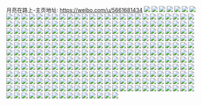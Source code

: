 月亮在路上-主页地址: https://weibo.com/u/5661681434 
![](https://wx4.sinaimg.cn/mw2000/006b9PYugy1h9ct53f93ij30wi1yc1h3.jpg) 
![](https://wx4.sinaimg.cn/mw2000/006b9PYugy1h9ct52nn1fj30wi1ycx6p.jpg) 
![](https://wx4.sinaimg.cn/mw2000/006b9PYugy1h97pgis47ej31o0280b29.jpg) 
![](https://wx4.sinaimg.cn/mw2000/006b9PYugy1h95pirkj6xj30xr191ame.jpg) 
![](https://wx4.sinaimg.cn/mw2000/006b9PYugy1h95pivzft9j32c0340qpu.jpg) 
![](https://wx4.sinaimg.cn/mw2000/006b9PYugy1h95pisr2o7j32c0340no9.jpg) 
![](https://wx4.sinaimg.cn/mw2000/006b9PYugy1h95pivfmpkj30t41auak0.jpg) 
![](https://wx4.sinaimg.cn/mw2000/006b9PYugy1h95piq2maij329k30q1ky.jpg) 
![](https://wx4.sinaimg.cn/mw2000/006b9PYugy1h95pius5osj31vf2c0u0y.jpg) 
![](https://wx4.sinaimg.cn/mw2000/006b9PYugy1h95pixidi4j32c03407st.jpg) 
![](https://wx4.sinaimg.cn/mw2000/006b9PYugy1h95piwu0m8j32c0340kjl.jpg) 
![](https://wx4.sinaimg.cn/mw2000/006b9PYugy1h95piy4rupj32c03407t0.jpg) 
![](https://wx4.sinaimg.cn/mw2000/006b9PYugy1h8y3bf785gj30u01hc4c0.jpg) 
![](https://wx4.sinaimg.cn/mw2000/006b9PYugy1h8wvrtwg3jj31nk24ru0x.jpg) 
![](https://wx4.sinaimg.cn/mw2000/006b9PYugy1h8wvro08zcj31nz1td4qp.jpg) 
![](https://wx4.sinaimg.cn/mw2000/006b9PYugy1h8wvrxvgdmj31lc1yihdt.jpg) 
![](https://wx4.sinaimg.cn/mw2000/006b9PYugy1h8wvs1qnc7j31mj1w0kjl.jpg) 
![](https://wx4.sinaimg.cn/mw2000/006b9PYugy1h8tgkqbpfjj31ps2cy1ky.jpg) 
![](https://wx4.sinaimg.cn/mw2000/006b9PYugy1h8tgkym37dj31sc2dsnpd.jpg) 
![](https://wx4.sinaimg.cn/mw2000/006b9PYugy1h8tgkxjwkij31sb2apb29.jpg) 
![](https://wx4.sinaimg.cn/mw2000/006b9PYugy1h8qy40sls4j32c0340npe.jpg) 
![](https://wx4.sinaimg.cn/mw2000/006b9PYugy1h8qy42hegej32c0340b2a.jpg) 
![](https://wx4.sinaimg.cn/mw2000/006b9PYugy1h8qy44ezeoj32c03401kz.jpg) 
![](https://wx4.sinaimg.cn/mw2000/006b9PYugy1h8qy46cf7lj32c0340x6q.jpg) 
![](https://wx4.sinaimg.cn/mw2000/006b9PYugy1h8h6mg88qrj32c0340u0y.jpg) 
![](https://wx4.sinaimg.cn/mw2000/006b9PYugy1h8h6mem89yj32c03407wi.jpg) 
![](https://wx4.sinaimg.cn/mw2000/006b9PYugy1h8h6mhp66oj32c0340e82.jpg) 
![](https://wx4.sinaimg.cn/mw2000/006b9PYugy1h87353ckmqj31o01w87jl.jpg) 
![](https://wx4.sinaimg.cn/mw2000/006b9PYugy1h851b9xptnj32c0340e82.jpg) 
![](https://wx4.sinaimg.cn/mw2000/006b9PYugy1h851bid4boj31uz2hbu0x.jpg) 
![](https://wx4.sinaimg.cn/mw2000/006b9PYugy1h851bzghsij31ph29shdt.jpg) 
![](https://wx4.sinaimg.cn/mw2000/006b9PYugy1h851c32q1nj32c0340qv6.jpg) 
![](https://wx4.sinaimg.cn/mw2000/006b9PYugy1h851b3dtnrj32c0340hdu.jpg) 
![](https://wx4.sinaimg.cn/mw2000/006b9PYugy1h851bqgiubj32c0340x6r.jpg) 
![](https://wx4.sinaimg.cn/mw2000/006b9PYugy1h851c5lwefj32c0340x6p.jpg) 
![](https://wx4.sinaimg.cn/mw2000/006b9PYugy1h851bdsebrj32c03401kz.jpg) 
![](https://wx4.sinaimg.cn/mw2000/006b9PYugy1h851cq6uwdj31o02807wh.jpg) 
![](https://wx4.sinaimg.cn/mw2000/006b9PYugy1h851c94le6j32c03407wj.jpg) 
![](https://wx4.sinaimg.cn/mw2000/006b9PYugy1h851cdvkddj32c0340qv6.jpg) 
![](https://wx4.sinaimg.cn/mw2000/006b9PYugy1h851cicvwwj32c0340u0y.jpg) 
![](https://wx4.sinaimg.cn/mw2000/006b9PYugy1h851co7a4fj32c0340npf.jpg) 
![](https://wx4.sinaimg.cn/mw2000/006b9PYugy1h7fnuxxjztj31pb2v7e81.jpg) 
![](https://wx4.sinaimg.cn/mw2000/006b9PYugy1h78q7x3aklj31sc2dsqv5.jpg) 
![](https://wx4.sinaimg.cn/mw2000/006b9PYugy1h62v973ecxj30zk0k0dmn.jpg) 
![](https://wx4.sinaimg.cn/mw2000/006b9PYugy1h62vwjya0kj30k00zktds.jpg) 
![](https://wx4.sinaimg.cn/mw2000/006b9PYugy1h5hj3hxp27j32c02oke82.jpg) 
![](https://wx4.sinaimg.cn/mw2000/006b9PYugy1h59k85dlarj32c0340npe.jpg) 
![](https://wx4.sinaimg.cn/mw2000/006b9PYugy1h59k8fb2k4j32bq2zvnpd.jpg) 
![](https://wx4.sinaimg.cn/mw2000/006b9PYugy1h59k89p0hgj325h2qg1ky.jpg) 
![](https://wx4.sinaimg.cn/mw2000/006b9PYugy1h59k875urjj32b330i4qp.jpg) 
![](https://wx4.sinaimg.cn/mw2000/006b9PYugy1h59k8cvsraj32c0340hdu.jpg) 
![](https://wx4.sinaimg.cn/mw2000/006b9PYugy1h59k8io7g4j32c03407wi.jpg) 
![](https://wx4.sinaimg.cn/mw2000/006b9PYugy1h54zeqmabcj32c0343npd.jpg) 
![](https://wx4.sinaimg.cn/mw2000/006b9PYugy1h54zes5z2nj30jz0i1gmp.jpg) 
![](https://wx4.sinaimg.cn/mw2000/006b9PYugy1h4zigodiigj32c0340hdt.jpg) 
![](https://wx4.sinaimg.cn/mw2000/006b9PYugy1h4sou2fjt0j31o0280b29.jpg) 
![](https://wx4.sinaimg.cn/mw2000/006b9PYugy1h4khvddqa7j30zk1begnn.jpg) 
![](https://wx4.sinaimg.cn/mw2000/006b9PYugy1h4khw86is5j33401r0u0y.jpg) 
![](https://wx4.sinaimg.cn/mw2000/006b9PYugy1h4c8b21qmmj32c0340qv7.jpg) 
![](https://wx4.sinaimg.cn/mw2000/006b9PYugy1h4c8b6bj2pj32c0340b2b.jpg) 
![](https://wx4.sinaimg.cn/mw2000/006b9PYugy1h4c8b89gt5j30u014047j.jpg) 
![](https://wx4.sinaimg.cn/mw2000/006b9PYugy1h4c85s92bcj32c0340qv6.jpg) 
![](https://wx4.sinaimg.cn/mw2000/006b9PYugy1h4c85vd38ej33402c07wj.jpg) 
![](https://wx4.sinaimg.cn/mw2000/006b9PYugy1h4c85y5ablj32c0340b2a.jpg) 
![](https://wx4.sinaimg.cn/mw2000/006b9PYugy1h4c85zbu1lj32c0340b29.jpg) 
![](https://wx4.sinaimg.cn/mw2000/006b9PYugy1h4c860x6urj32c03404qr.jpg) 
![](https://wx4.sinaimg.cn/mw2000/006b9PYugy1h4c8638li5j32c03401ky.jpg) 
![](https://wx4.sinaimg.cn/mw2000/006b9PYugy1h4b8195s30j30u014042v.jpg) 
![](https://wx4.sinaimg.cn/mw2000/006b9PYugy1h445vzp1c7j32c0340e85.jpg) 
![](https://wx4.sinaimg.cn/mw2000/006b9PYugy1h445w5mj5kj32c0340b2d.jpg) 
![](https://wx4.sinaimg.cn/mw2000/006b9PYugy1h445w35gnkj328q319e84.jpg) 
![](https://wx4.sinaimg.cn/mw2000/006b9PYugy1h445vwky1fj32c0340npe.jpg) 
![](https://wx4.sinaimg.cn/mw2000/006b9PYugy1h40pgz16yuj32c03401kz.jpg) 
![](https://wx4.sinaimg.cn/mw2000/006b9PYugy1h40ph4mv4bj30r51c8tfi.jpg) 
![](https://wx4.sinaimg.cn/mw2000/006b9PYugy1h3vtfhix75j320x2p84qq.jpg) 
![](https://wx4.sinaimg.cn/mw2000/006b9PYugy1h3vtfmyutgj32c0340x6r.jpg) 
![](https://wx4.sinaimg.cn/mw2000/006b9PYugy1h3r6fc6hn9j30u015k12m.jpg) 
![](https://wx4.sinaimg.cn/mw2000/006b9PYugy1h3r6fbf4zej30zk1be4bh.jpg) 
![](https://wx4.sinaimg.cn/mw2000/006b9PYugy1h3r6fmi9fdj32c0340qv6.jpg) 
![](https://wx4.sinaimg.cn/mw2000/006b9PYugy1h3r6ftoi96j31o0190npd.jpg) 
![](https://wx4.sinaimg.cn/mw2000/006b9PYugy1h3n838hoozj31o02804qp.jpg) 
![](https://wx4.sinaimg.cn/mw2000/006b9PYugy1h3ikjl5bg7j30wi1yce81.jpg) 
![](https://wx4.sinaimg.cn/mw2000/006b9PYugy1h3g66s7jgzj32c0340e81.jpg) 
![](https://wx4.sinaimg.cn/mw2000/006b9PYugy1h3g3fmgg5sj30wi12otjj.jpg) 
![](https://wx4.sinaimg.cn/mw2000/006b9PYugy1h3g3fnvp6mj30wi0n20zt.jpg) 
![](https://wx4.sinaimg.cn/mw2000/006b9PYugy1h3g3fpdmurj30wi0x6ak9.jpg) 
![](https://wx4.sinaimg.cn/mw2000/006b9PYugy1h3g3fqf915j30wi0q5wm5.jpg) 
![](https://wx4.sinaimg.cn/mw2000/006b9PYugy1h3g3frgrjqj30wi0gmteh.jpg) 
![](https://wx4.sinaimg.cn/mw2000/006b9PYugy1h3g3fsptrlj30wi1azdrx.jpg) 
![](https://wx4.sinaimg.cn/mw2000/006b9PYugy1h3g3ftzgghj30wi18ealv.jpg) 
![](https://wx4.sinaimg.cn/mw2000/006b9PYugy1h36wvtp8rcj32c0340x6p.jpg) 
![](https://wx4.sinaimg.cn/mw2000/006b9PYugy1h36wvowzqzj316o1kwe3e.jpg) 
![](https://wx4.sinaimg.cn/mw2000/006b9PYugy1h36wvvv1rij316n1gjtqr.jpg) 
![](https://wx4.sinaimg.cn/mw2000/006b9PYugy1h34l7028ivj32c0340hdu.jpg) 
![](https://wx4.sinaimg.cn/mw2000/006b9PYugy1h2xst6on12j32c0340hdt.jpg) 
![](https://wx4.sinaimg.cn/mw2000/006b9PYugy1h29h8e50l0j328t33z1kz.jpg) 
![](https://wx4.sinaimg.cn/mw2000/006b9PYugy1h29h5q3qloj32f820ke81.jpg) 
![](https://wx4.sinaimg.cn/mw2000/006b9PYugy1h2b9l3rfzgj32dq35se8a.jpg) 
![](https://wx4.sinaimg.cn/mw2000/006b9PYugy1h29h5xu3asj33402c0e83.jpg) 
![](https://wx4.sinaimg.cn/mw2000/006b9PYugy1h25w2s7qooj31po28ohdt.jpg) 
![](https://wx4.sinaimg.cn/mw2000/006b9PYugy1h20973ac1kj31o0280qv5.jpg) 
![](https://wx4.sinaimg.cn/mw2000/006b9PYugy1h20975q0a9j31o0280npd.jpg) 
![](https://wx4.sinaimg.cn/mw2000/006b9PYugy1h20970z6wnj31ib27ynpd.jpg) 
![](https://wx4.sinaimg.cn/mw2000/006b9PYugy1h1y0ojoyv7j322s30e4qp.jpg) 
![](https://wx4.sinaimg.cn/mw2000/006b9PYugy1h1y0olm93pj32c0340b29.jpg) 
![](https://wx4.sinaimg.cn/mw2000/006b9PYugy1h1y0omis4cj32c0340npd.jpg) 
![](https://wx4.sinaimg.cn/mw2000/006b9PYugy1h1y0onrh15j32c0340x6p.jpg) 
![](https://wx4.sinaimg.cn/mw2000/006b9PYugy1h1wm4h5ktwj33402c0u0x.jpg) 
![](https://wx4.sinaimg.cn/mw2000/006b9PYugy1h1wm4jd7o8j32c0340e81.jpg) 
![](https://wx4.sinaimg.cn/mw2000/006b9PYugy1h1sshvu0lmj32bz326b2d.jpg) 
![](https://wx4.sinaimg.cn/mw2000/006b9PYugy1h1nzr9mbz2j31o0280u0x.jpg) 
![](https://wx4.sinaimg.cn/mw2000/006b9PYugy1h1nzqx7kw5j31vl2t0e84.jpg) 
![](https://wx4.sinaimg.cn/mw2000/006b9PYugy1h1nzr2gs4tj31o0280u0x.jpg) 
![](https://wx4.sinaimg.cn/mw2000/006b9PYugy1h1nzrnhs0mj32c03404qr.jpg) 
![](https://wx4.sinaimg.cn/mw2000/006b9PYugy1h1nzengdivj31o0280hdu.jpg) 
![](https://wx4.sinaimg.cn/mw2000/006b9PYugy1h1nzrb46z8j31o02807wh.jpg) 
![](https://wx4.sinaimg.cn/mw2000/006b9PYugy1h1nzrd3q4sj31o0280x6p.jpg) 
![](https://wx4.sinaimg.cn/mw2000/006b9PYugy1h1nzqoyoo7j31o02807wh.jpg) 
![](https://wx4.sinaimg.cn/mw2000/006b9PYugy1h1nztt0zamj32c0340npn.jpg) 
![](https://wx4.sinaimg.cn/mw2000/006b9PYugy1h1kmevxfovj30u01hcam8.jpg) 
![](https://wx4.sinaimg.cn/mw2000/006b9PYugy1h1kmf0yyhaj33402c0qv6.jpg) 
![](https://wx4.sinaimg.cn/mw2000/006b9PYugy1h1kmfz0ud6j30wi17qtct.jpg) 
![](https://wx4.sinaimg.cn/mw2000/006b9PYugy1h1kmg2vifxj30wi1yc4qp.jpg) 
![](https://wx4.sinaimg.cn/mw2000/006b9PYugy1h1iv4sbpvaj32bb3321ky.jpg) 
![](https://wx4.sinaimg.cn/mw2000/006b9PYugy1h1iv4vz0xrj31o02804qp.jpg) 
![](https://wx4.sinaimg.cn/mw2000/006b9PYugy1h1hpzbbj4tj30zk0zk11w.jpg) 
![](https://wx4.sinaimg.cn/mw2000/006b9PYugy1h1hpzjhv3wj32c02c0npe.jpg) 
![](https://wx4.sinaimg.cn/mw2000/006b9PYugy1h1bzh30aawj31sc2dse81.jpg) 
![](https://wx4.sinaimg.cn/mw2000/006b9PYugy1h15otuoaqhj30wi1ycwvp.jpg) 
![](https://wx4.sinaimg.cn/mw2000/006b9PYugy1h13u37361rj30wi1ycdqj.jpg) 
![](https://wx4.sinaimg.cn/mw2000/006b9PYugy1h0tc07ax3zj32c0340u0x.jpg) 
![](https://wx4.sinaimg.cn/mw2000/006b9PYugy1h0tc03gyibj31sc2dskjl.jpg) 
![](https://wx4.sinaimg.cn/mw2000/006b9PYugy1h0tc0uqlb7j31sc2dse81.jpg) 
![](https://wx4.sinaimg.cn/mw2000/006b9PYugy1h0r9ks2omfj32am33ex6p.jpg) 
![](https://wx4.sinaimg.cn/mw2000/006b9PYugy1h0r9kthgd0j32bz2vwnpd.jpg) 
![](https://wx4.sinaimg.cn/mw2000/006b9PYugy1h0r9kuo0sej32b332ehdt.jpg) 
![](https://wx4.sinaimg.cn/mw2000/006b9PYugy1h0r9kwoap2j32bz31vx6p.jpg) 
![](https://wx4.sinaimg.cn/mw2000/006b9PYugy1h0r9kyxbxvj32c03401ky.jpg) 
![](https://wx4.sinaimg.cn/mw2000/006b9PYugy1h0r9l06rmaj32942ype81.jpg) 
![](https://wx4.sinaimg.cn/mw2000/006b9PYugy1h0r9l19krnj32b332ee81.jpg) 
![](https://wx4.sinaimg.cn/mw2000/006b9PYugy1h0r9l6g83tj32942ypx6p.jpg) 
![](https://wx4.sinaimg.cn/mw2000/006b9PYugy1h0pfxz62hxj329y2qkqv5.jpg) 
![](https://wx4.sinaimg.cn/mw2000/006b9PYugy1h0pfxzx1z3j32c03401ky.jpg) 
![](https://wx4.sinaimg.cn/mw2000/006b9PYugy1h0pfy0t0rzj32av33zkjl.jpg) 
![](https://wx4.sinaimg.cn/mw2000/006b9PYugy1h0pfy1ogqmj329h2x7npd.jpg) 
![](https://wx4.sinaimg.cn/mw2000/006b9PYugy1h0pfy2ad3cj31nz2zy7wh.jpg) 
![](https://wx4.sinaimg.cn/mw2000/006b9PYugy1h0n9v9fo61j31xh32jb2a.jpg) 
![](https://wx4.sinaimg.cn/mw2000/006b9PYugy1h0n9vmyraoj31y433zb29.jpg) 
![](https://wx4.sinaimg.cn/mw2000/006b9PYugy1h0n9vesfujj329s32eqv6.jpg) 
![](https://wx4.sinaimg.cn/mw2000/006b9PYugy1h0n9vg9zgvj329s32eqv5.jpg) 
![](https://wx4.sinaimg.cn/mw2000/006b9PYugy1h0n9vp97b1j32c03404qr.jpg) 
![](https://wx4.sinaimg.cn/mw2000/006b9PYugy1h0n9vhu9d5j32as33unpd.jpg) 
![](https://wx4.sinaimg.cn/mw2000/006b9PYugy1h0n9v79quej32as33ue82.jpg) 
![](https://wx4.sinaimg.cn/mw2000/006b9PYugy1h0n9vbi4rwj31xh32je81.jpg) 
![](https://wx4.sinaimg.cn/mw2000/006b9PYugy1h0n9vl7ykjj31y433zb2a.jpg) 
![](https://wx4.sinaimg.cn/mw2000/006b9PYugy1h0mmif7n4fj329s32eqv5.jpg) 
![](https://wx4.sinaimg.cn/mw2000/006b9PYugy1h0mmit93v4j329s32eb2a.jpg) 
![](https://wx4.sinaimg.cn/mw2000/006b9PYugy1h0mhbw658cj30u01hcqfo.jpg) 
![](https://wx4.sinaimg.cn/mw2000/006b9PYugy1h0j1yliawdj30ty1h87gq.jpg) 
![](https://wx4.sinaimg.cn/mw2000/006b9PYugy1h0hgjksv8kj30u012kwj7.jpg) 
![](https://wx4.sinaimg.cn/mw2000/006b9PYugy1h0hgjlck01j30u012kwj9.jpg) 
![](https://wx4.sinaimg.cn/mw2000/006b9PYugy1h0hgjlt1fcj30u012kq6r.jpg) 
![](https://wx4.sinaimg.cn/mw2000/006b9PYugy1h0hgjmm665j312k0u0amx.jpg) 
![](https://wx4.sinaimg.cn/mw2000/006b9PYugy1h0fmfo7y5jj31yc0wik5x.jpg) 
![](https://wx4.sinaimg.cn/mw2000/006b9PYugy1h0f43f3cqzj30zo0ypdlg.jpg) 
![](https://wx4.sinaimg.cn/mw2000/006b9PYugy1h0d9q8sjp7j32c03404qq.jpg) 
![](https://wx4.sinaimg.cn/mw2000/006b9PYugy1h0d9q9y1w1j32bz32snpd.jpg) 
![](https://wx4.sinaimg.cn/mw2000/006b9PYugy1h0d9qbhvpkj32c03404qp.jpg) 
![](https://wx4.sinaimg.cn/mw2000/006b9PYugy1h0d9qap39bj32am2u0qv0.jpg) 
![](https://wx4.sinaimg.cn/mw2000/006b9PYugy1h0d9qiesssj32am2u0u0x.jpg) 
![](https://wx4.sinaimg.cn/mw2000/006b9PYugy1h0d9qc887tj32c03404qp.jpg) 
![](https://wx4.sinaimg.cn/mw2000/006b9PYugy1h0d9qdurewj32c03404qp.jpg) 
![](https://wx4.sinaimg.cn/mw2000/006b9PYugy1h0c52nqnvfj30wi1yc4qp.jpg) 
![](https://wx4.sinaimg.cn/mw2000/006b9PYugy1h0c52qyq4qj30wi1yc4qp.jpg) 
![](https://wx4.sinaimg.cn/mw2000/006b9PYugy1h0c52kiz2jj30wi1yc4qp.jpg) 
![](https://wx4.sinaimg.cn/mw2000/006b9PYugy1h09rdxrzy1j314t1kwb1d.jpg) 
![](https://wx4.sinaimg.cn/mw2000/006b9PYugy1h09rdzh22cj316o1ic4ns.jpg) 
![](https://wx4.sinaimg.cn/mw2000/006b9PYugy1h09rdsnv4rj30n01dstef.jpg) 
![](https://wx4.sinaimg.cn/mw2000/006b9PYugy1h09rdw0fj8j32bz3331kz.jpg) 
![](https://wx4.sinaimg.cn/mw2000/006b9PYugy1h09rds1k80j32bz32xe83.jpg) 
![](https://wx4.sinaimg.cn/mw2000/006b9PYugy1h08p81z7r1j32c0340qv6.jpg) 
![](https://wx4.sinaimg.cn/mw2000/006b9PYugy1h02khsbkx9j30u014010v.jpg) 
![](https://wx4.sinaimg.cn/mw2000/006b9PYugy1gzuqgfqk77j32c0340b2a.jpg) 
![](https://wx4.sinaimg.cn/mw2000/006b9PYugy1gzuqghjr6lj32c0340qv6.jpg) 
![](https://wx4.sinaimg.cn/mw2000/006b9PYugy1gzuqgjecq2j32c03404qr.jpg) 
![](https://wx4.sinaimg.cn/mw2000/006b9PYugy1gzuqgl9hpej33402c01kz.jpg) 
![](https://wx4.sinaimg.cn/mw2000/006b9PYugy1gzuqgmxwdcj33402c0npe.jpg) 
![](https://wx4.sinaimg.cn/mw2000/006b9PYugy1gzuqgoju51j32c0340hdu.jpg) 
![](https://wx4.sinaimg.cn/mw2000/006b9PYugy1gznrjnl7r5j31h21yrqv5.jpg) 
![](https://wx4.sinaimg.cn/mw2000/006b9PYugy1gznrjo0sbkj30u013z76q.jpg) 
![](https://wx4.sinaimg.cn/mw2000/006b9PYugy1gzkvvmpj97j33342bckjl.jpg) 
![](https://wx4.sinaimg.cn/mw2000/006b9PYugy1gzkvvnswpyj30u00siacs.jpg) 
![](https://wx4.sinaimg.cn/mw2000/006b9PYugy1gzb25h4pc7j30qo0zkkc4.jpg) 
![](https://wx4.sinaimg.cn/mw2000/006b9PYugy1gzb25flvlxj30qo0zkqn7.jpg) 
![](https://wx4.sinaimg.cn/mw2000/006b9PYugy1gzb25igx8aj30qo0zkk5j.jpg) 
![](https://wx4.sinaimg.cn/mw2000/006b9PYugy1gzb25kb91hj30qo0zkao9.jpg) 
![](https://wx4.sinaimg.cn/mw2000/006b9PYugy1gz7kigvaxjj30u01hcnfe.jpg) 
![](https://wx4.sinaimg.cn/mw2000/006b9PYugy1gz3485asucj31o0280kjl.jpg) 
![](https://wx4.sinaimg.cn/mw2000/006b9PYugy1gz3488rw7bj31o0280npe.jpg) 
![](https://wx4.sinaimg.cn/mw2000/006b9PYugy1gz348acdwpj30wi1ycqca.jpg) 
![](https://wx4.sinaimg.cn/mw2000/006b9PYugy1gyjexiqskmj33402c0b2a.jpg) 
![](https://wx4.sinaimg.cn/mw2000/006b9PYugy1gyjexkkz5sj32c0340npe.jpg) 
![](https://wx4.sinaimg.cn/mw2000/006b9PYugy1gyjexg5y37j32c0340kjm.jpg) 
![](https://wx4.sinaimg.cn/mw2000/006b9PYugy1gyj3tncdc2j30u01hc16k.jpg) 
![](https://wx4.sinaimg.cn/mw2000/006b9PYugy1gx1yhcywo1j32c0340qv6.jpg) 
![](https://wx4.sinaimg.cn/mw2000/006b9PYugy1gx1yhf0akcj32c03401kz.jpg) 
![](https://wx4.sinaimg.cn/mw2000/006b9PYugy1gx1yhgct4kj30ra1chqhq.jpg) 
![](https://wx4.sinaimg.cn/mw2000/006b9PYugy1gx1yhh8ewgj30u01hc1aj.jpg) 
![](https://wx4.sinaimg.cn/mw2000/006b9PYugy1gx1yhiotmgj31sc2dsx6p.jpg) 
![](https://wx4.sinaimg.cn/mw2000/006b9PYugy1gx1yhklzedj32c0340kjn.jpg) 
![](https://wx4.sinaimg.cn/mw2000/006b9PYugy1gwzgkz3v53j32c0340npe.jpg) 
![](https://wx4.sinaimg.cn/mw2000/006b9PYugy1gwzgl4153yj32ae33je82.jpg) 
![](https://wx4.sinaimg.cn/mw2000/006b9PYugy1gwzgl99gocj325k3324qq.jpg) 
![](https://wx4.sinaimg.cn/mw2000/006b9PYugy1gwzem5dyi2j32c0340b2a.jpg) 
![](https://wx4.sinaimg.cn/mw2000/006b9PYugy1gwve23dvqhj32c0340b2a.jpg) 
![](https://wx4.sinaimg.cn/mw2000/006b9PYugy1gwtks4lb5mj302a0243y9.jpg) 
![](https://wx4.sinaimg.cn/mw2000/006b9PYugy1gwrotyclbuj30sg1fitma.jpg) 
![](https://wx4.sinaimg.cn/mw2000/006b9PYugy1gwrou60yshj30sg18nwnu.jpg) 
![](https://wx4.sinaimg.cn/mw2000/006b9PYugy1gwrotu6ca1j30sg2f8u03.jpg) 
![](https://wx4.sinaimg.cn/mw2000/006b9PYugy1gwrouavykrj30sg1i44hh.jpg) 
![](https://wx4.sinaimg.cn/mw2000/006b9PYugy1gwrou2c1j2j30sg11ttkj.jpg) 
![](https://wx4.sinaimg.cn/mw2000/006b9PYugy1gwroufshpcj30sg1kvtug.jpg) 
![](https://wx4.sinaimg.cn/mw2000/006b9PYugy1gwroui7wdhj30sg100do3.jpg) 
![](https://wx4.sinaimg.cn/mw2000/006b9PYugy1gwroumj72ej30sg0xvdr1.jpg) 
![](https://wx4.sinaimg.cn/mw2000/006b9PYugy1gwrovbgyorj32j81u3hdt.jpg) 
![](https://wx4.sinaimg.cn/mw2000/006b9PYugy1gwqt9fz3zxj32c03401ky.jpg) 
![](https://wx4.sinaimg.cn/mw2000/006b9PYugy1gwqh9a9255j32c0340b2b.jpg) 
![](https://wx4.sinaimg.cn/mw2000/006b9PYugy1gwqh9bgwrtj31o02801kx.jpg) 
![](https://wx4.sinaimg.cn/mw2000/006b9PYugy1gwqh9dsimpj32c0340u0z.jpg) 
![](https://wx4.sinaimg.cn/mw2000/006b9PYugy1gwqhb8uou5j33402c0x6q.jpg) 
![](https://wx4.sinaimg.cn/mw2000/006b9PYugy1gwqhbkivnoj32c0340qv8.jpg) 
![](https://wx4.sinaimg.cn/mw2000/006b9PYugy1gwqhbaomj4j32c0340x6p.jpg) 
![](https://wx4.sinaimg.cn/mw2000/006b9PYugy1gwqhbcmt2gj32c0340hdv.jpg) 
![](https://wx4.sinaimg.cn/mw2000/006b9PYugy1gwqhbfprcwj33402c0kjm.jpg) 
![](https://wx4.sinaimg.cn/mw2000/006b9PYugy1gwqhbhjlmpj31sc2dskjl.jpg) 
![](https://wx4.sinaimg.cn/mw2000/006b9PYugy1gwqhde3lcgj30rs0qxwh0.jpg) 
![](https://wx4.sinaimg.cn/mw2000/006b9PYugy1gwncbd9zoaj31sd2dshdu.jpg) 
![](https://wx4.sinaimg.cn/mw2000/006b9PYugy1gwncbfad0cj31sc2dsnpd.jpg) 
![](https://wx4.sinaimg.cn/mw2000/006b9PYugy1gwncb8isjlj33402c0b2b.jpg) 
![](https://wx4.sinaimg.cn/mw2000/006b9PYugy1gwncbgbnaxj32c03407wh.jpg) 
![](https://wx4.sinaimg.cn/mw2000/006b9PYugy1gwncbakc63j32c0340hdw.jpg) 
![](https://wx4.sinaimg.cn/mw2000/006b9PYugy1gwncbijkfjj32c0340x6r.jpg) 
![](https://wx4.sinaimg.cn/mw2000/006b9PYugy1gwncblydj3j32c0340hdu.jpg) 
![](https://wx4.sinaimg.cn/mw2000/006b9PYugy1gwncbztyi0j31ry28sx6p.jpg) 
![](https://wx4.sinaimg.cn/mw2000/006b9PYugy1gwncbx9y2oj33402c0kjm.jpg) 
![](https://wx4.sinaimg.cn/mw2000/006b9PYugy1gwncc20va5j32c03401kz.jpg) 
![](https://wx4.sinaimg.cn/mw2000/006b9PYugy1gwgbve6d3dj33402c04qs.jpg) 
![](https://wx4.sinaimg.cn/mw2000/006b9PYugy1gwgbvh33obj32c0340u0z.jpg) 
![](https://wx4.sinaimg.cn/mw2000/006b9PYugy1gwgbvjdpn8j32c0340qv7.jpg) 
![](https://wx4.sinaimg.cn/mw2000/006b9PYugy1gwakna52nsj30wi0t2gse.jpg) 
![](https://wx4.sinaimg.cn/mw2000/006b9PYugy1gw4jpmasvtj30wi1yc7ix.jpg) 
![](https://wx4.sinaimg.cn/mw2000/006b9PYuly1gw17i4f39yj31o02804qp.jpg) 
![](https://wx4.sinaimg.cn/mw2000/006b9PYugy1gvz1xbq5doj32c0340npf.jpg) 
![](https://wx4.sinaimg.cn/mw2000/006b9PYugy1gvz1x9nlagj32c03407wj.jpg) 
![](https://wx4.sinaimg.cn/mw2000/006b9PYugy1gvz1x7q4j7j33402c04qq.jpg) 
![](https://wx4.sinaimg.cn/mw2000/006b9PYugy1gvz1xhm5r1j33402c0hdw.jpg) 
![](https://wx4.sinaimg.cn/mw2000/006b9PYugy1gvz1x6jz5tj32c0340kjm.jpg) 
![](https://wx4.sinaimg.cn/mw2000/006b9PYugy1gvz1x1ajptj32c0340b2b.jpg) 
![](https://wx4.sinaimg.cn/mw2000/006b9PYugy1gvz1x397ufj32c0340hdv.jpg) 
![](https://wx4.sinaimg.cn/mw2000/006b9PYugy1gvz1x52xzlj32c0340u0y.jpg) 
![](https://wx4.sinaimg.cn/mw2000/006b9PYugy1gvz1wzfsnrj32c0340npe.jpg) 
![](https://wx4.sinaimg.cn/mw2000/006b9PYugy1gvz1xeexcgj33402c04qq.jpg) 
![](https://wx4.sinaimg.cn/mw2000/006b9PYuly1gvo8lhji6mj63402c07wh02.jpg) 
![](https://wx4.sinaimg.cn/mw2000/006b9PYuly1gvo8lmc3p6j63402c0b2d02.jpg) 
![](https://wx4.sinaimg.cn/mw2000/006b9PYuly1gvo8lsz1e3j61sm2oyqv502.jpg) 
![](https://wx4.sinaimg.cn/mw2000/006b9PYuly1gvo8ludgowj63402c0npd02.jpg) 
![](https://wx4.sinaimg.cn/mw2000/006b9PYuly1gvo8lw00clj63402c0kjl02.jpg) 
![](https://wx4.sinaimg.cn/mw2000/006b9PYuly1gvo8lz9gwgj63402c0hdu02.jpg) 
![](https://wx4.sinaimg.cn/mw2000/006b9PYuly1gviiqgq80hj60sg4t17wj02.jpg) 
![](https://wx4.sinaimg.cn/mw2000/006b9PYuly1gviiqmhlhtj60sg6gaqv802.jpg) 
![](https://wx4.sinaimg.cn/mw2000/006b9PYuly1gviiqd0inaj60sg59mu0z02.jpg) 
![](https://wx4.sinaimg.cn/mw2000/006b9PYuly1gviiqnulr3j60sg20gx6l02.jpg) 
![](https://wx4.sinaimg.cn/mw2000/006b9PYuly1gviiqqadlzj60sg3alhdu02.jpg) 
![](https://wx4.sinaimg.cn/mw2000/006b9PYuly1gviiqw6opuj635s35snpj02.jpg) 
![](https://wx4.sinaimg.cn/mw2000/006b9PYuly1gvfy2alnd8j62c03407wi02.jpg) 
![](https://wx4.sinaimg.cn/mw2000/006b9PYuly1gvfy2o5tkdj60sg20say802.jpg) 
![](https://wx4.sinaimg.cn/mw2000/006b9PYuly1gvfy2cfu2fj60sg19adyk02.jpg) 
![](https://wx4.sinaimg.cn/mw2000/006b9PYuly1gvfy2g5fqqj60sg1n9x6p02.jpg) 
![](https://wx4.sinaimg.cn/mw2000/006b9PYuly1gvfy35gehkj62c0340npe02.jpg) 
![](https://wx4.sinaimg.cn/mw2000/006b9PYuly1gvfy2l4867j60sg1s0b2902.jpg) 
![](https://wx4.sinaimg.cn/mw2000/006b9PYuly1gvfy2qgl0ej60sg1n9tt902.jpg) 
![](https://wx4.sinaimg.cn/mw2000/006b9PYuly1gvfy2wuartj60sg1me1kx02.jpg) 
![](https://wx4.sinaimg.cn/mw2000/006b9PYuly1gvfy3bvk34j62c0340kjm02.jpg) 
![](https://wx4.sinaimg.cn/mw2000/006b9PYuly1gvbps40dbfj60sg6bk4qs02.jpg) 
![](https://wx4.sinaimg.cn/mw2000/006b9PYuly1gvbpqob5fcj60sg66ib2e02.jpg) 
![](https://wx4.sinaimg.cn/mw2000/006b9PYuly1gvbpseigw2j30sg5zphdw.jpg) 
![](https://wx4.sinaimg.cn/mw2000/006b9PYuly1gvbpqkw1ezj60sg4sr4qr02.jpg) 
![](https://wx4.sinaimg.cn/mw2000/006b9PYuly1gvbprcrithj60sg66tb2b02.jpg) 
![](https://wx4.sinaimg.cn/mw2000/006b9PYuly1gvbpra2tyej60sg505u0y02.jpg) 
![](https://wx4.sinaimg.cn/mw2000/006b9PYuly1gvbprk8arfj60sg6wwu1002.jpg) 
![](https://wx4.sinaimg.cn/mw2000/006b9PYuly1gvbprrhyfej635s35snpj02.jpg) 
![](https://wx4.sinaimg.cn/mw2000/006b9PYuly1gvbpruldntj60sg1g0no402.jpg) 
![](https://wx4.sinaimg.cn/mw2000/006b9PYugy1gv9saupbp5j61sa1xb1ky02.jpg) 
![](https://wx4.sinaimg.cn/mw2000/006b9PYugy1gv9saryntij63402c0hdw02.jpg) 
![](https://wx4.sinaimg.cn/mw2000/006b9PYugy1gv8fbbx13oj61o02801ky02.jpg) 
![](https://wx4.sinaimg.cn/mw2000/006b9PYugy1gv8fb8m9usj61o02you0x02.jpg) 
![](https://wx4.sinaimg.cn/mw2000/006b9PYugy1gv8fb5nqy8j61n626xnpf02.jpg) 
